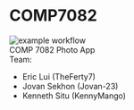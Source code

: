 # COMP7082
![example workflow](https://github.com/TheFerty7/COMP7082/actions/workflows/android.yml/badge.svg) 
<br/>
COMP 7082 Photo App <br/>
Team:
 - Eric Lui (TheFerty7)
 - Jovan Sekhon (Jovan-23)
 - Kenneth Situ (KennyMango)
